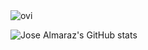 <img src="https://github-readme-stats.vercel.app/api/top-langs?username=jalmarazg&show_icons=true&locale=en&layout=compact&theme=chartreuse-dark" alt="ovi" />

![Jose Almaraz's GitHub stats](https://github-readme-stats.vercel.app/api?username=jalmarazg&show_icons=true&theme=radical)
